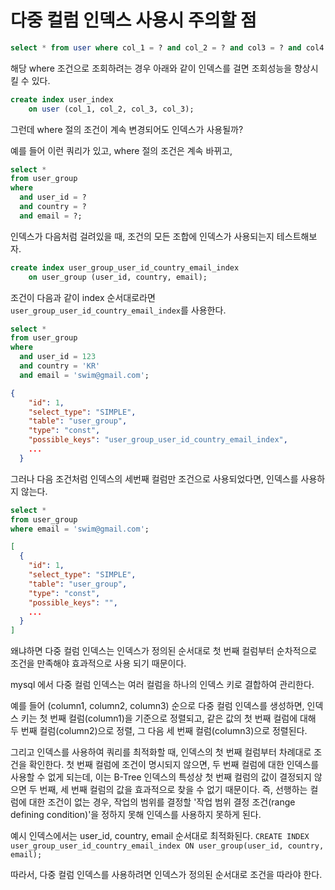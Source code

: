 # 다중 컬럼 인덱스 사용시 주의할 점

```sql
select * from user where col_1 = ? and col_2 = ? and col3 = ? and col4 = ?;
```

해당 where 조건으로 조회하려는 경우 아래와 같이 인덱스를 걸면 조회성능을 향상시킬 수 있다.

```sql
create index user_index
    on user (col_1, col_2, col_3, col_3);
```

그런데 where 절의 조건이 계속 변경되어도 인덱스가 사용될까?

예를 들어 이런 쿼리가 있고, where 절의 조건은 계속 바뀌고,

```sql
select *
from user_group
where 
  and user_id = ?
  and country = ?
  and email = ?;
```

인덱스가 다음처럼 걸려있을 때, 조건의 모든 조합에 인덱스가 사용되는지 테스트해보자.

```sql
create index user_group_user_id_country_email_index
    on user_group (user_id, country, email);
```

조건이 다음과 같이 index 순서대로라면 `user_group_user_id_country_email_index`를 사용한다.

```sql
select *
from user_group
where
  and user_id = 123
  and country = 'KR'
  and email = 'swim@gmail.com';
```

```json
{
    "id": 1,
    "select_type": "SIMPLE",
    "table": "user_group",
    "type": "const",
    "possible_keys": "user_group_user_id_country_email_index",
    ...
  }
```

그러나 다음 조건처럼 인덱스의 세번째 컬럼만 조건으로 사용되었다면, 인덱스를 사용하지 않는다.

```sql
select *
from user_group
where email = 'swim@gmail.com';
```

```json
[
  {
    "id": 1,
    "select_type": "SIMPLE",
    "table": "user_group",
    "type": "const",
    "possible_keys": "",
    ...
  }
]
```

왜냐하면 다중 컬럼 인덱스는 인덱스가 정의된 순서대로 첫 번째 컬럼부터 순차적으로 조건을 만족해야 효과적으로 사용 되기 때문이다.

mysql 에서 다중 컬럼 인덱스는 여러 컬럼을 하나의 인덱스 키로 결합하여 관리한다. 

예를 들어 (column1, column2, column3) 순으로 다중 컬럼 인덱스를 생성하면, 인덱스 키는 첫 번째 컬럼(column1)을 기준으로 정렬되고, 같은 값의 첫 번째 컬럼에 대해 두 번째 컬럼(column2)으로 정렬, 그 다음 세 번째 컬럼(column3)으로 정렬된다.

그리고 인덱스를 사용하여 쿼리를 최적화할 때, 인덱스의 첫 번째 컬럼부터 차례대로 조건을 확인한다. 
첫 번째 컬럼에 조건이 명시되지 않으면, 두 번째 컬럼에 대한 인덱스를 사용할 수 없게 되는데, 
이는 B-Tree 인덱스의 특성상 첫 번째 컬럼의 값이 결정되지 않으면 두 번째, 세 번째 컬럼의 값을 효과적으로 찾을 수 없기 때문이다.
즉, 선행하는 컬럼에 대한 조건이 없는 경우, 작업의 범위를 결정할 '작업 범위 결정 조건(range defining condition)'을 정하지 못해 인덱스를 사용하지 못하게 된다.

예시 인덱스에서는 user_id, country, email 순서대로 최적화된다.
`CREATE INDEX user_group_user_id_country_email_index ON user_group(user_id, country, email);`

따라서, 다중 컬럼 인덱스를 사용하려면 인덱스가 정의된 순서대로 조건을 따라야 한다.
